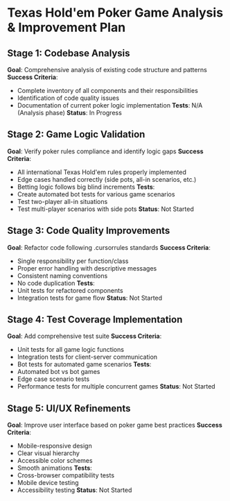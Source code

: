 # Texas Hold'em Poker Game Analysis & Improvement Plan

## Stage 1: Codebase Analysis

**Goal**: Comprehensive analysis of existing code structure and patterns
**Success Criteria**:

- Complete inventory of all components and their responsibilities
- Identification of code quality issues
- Documentation of current poker logic implementation
**Tests**: N/A (Analysis phase)
**Status**: In Progress

## Stage 2: Game Logic Validation

**Goal**: Verify poker rules compliance and identify logic gaps
**Success Criteria**:

- All international Texas Hold'em rules properly implemented
- Edge cases handled correctly (side pots, all-in scenarios, etc.)
- Betting logic follows big blind increments
**Tests**:
- Create automated bot tests for various game scenarios
- Test two-player all-in situations
- Test multi-player scenarios with side pots
**Status**: Not Started

## Stage 3: Code Quality Improvements

**Goal**: Refactor code following .cursorrules standards
**Success Criteria**:

- Single responsibility per function/class
- Proper error handling with descriptive messages
- Consistent naming conventions
- No code duplication
**Tests**:
- Unit tests for refactored components
- Integration tests for game flow
**Status**: Not Started

## Stage 4: Test Coverage Implementation

**Goal**: Add comprehensive test suite
**Success Criteria**:

- Unit tests for all game logic functions
- Integration tests for client-server communication
- Bot tests for automated game scenarios
**Tests**:
- Automated bot vs bot games
- Edge case scenario tests
- Performance tests for multiple concurrent games
**Status**: Not Started

## Stage 5: UI/UX Refinements

**Goal**: Improve user interface based on poker game best practices
**Success Criteria**:

- Mobile-responsive design
- Clear visual hierarchy
- Accessible color schemes
- Smooth animations
**Tests**:
- Cross-browser compatibility tests
- Mobile device testing
- Accessibility testing
**Status**: Not Started
